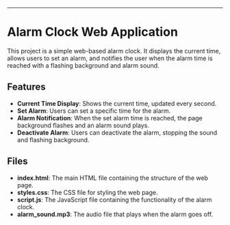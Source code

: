---

# Alarm Clock Web Application

This project is a simple web-based alarm clock. It displays the current time, allows users to set an alarm, and notifies the user when the alarm time is reached with a flashing background and alarm sound.

## Features

- **Current Time Display**: Shows the current time, updated every second.
- **Set Alarm**: Users can set a specific time for the alarm.
- **Alarm Notification**: When the set alarm time is reached, the page background flashes and an alarm sound plays.
- **Deactivate Alarm**: Users can deactivate the alarm, stopping the sound and flashing background.

## Files

- **index.html**: The main HTML file containing the structure of the web page.
- **styles.css**: The CSS file for styling the web page.
- **script.js**: The JavaScript file containing the functionality of the alarm clock.
- **alarm_sound.mp3**: The audio file that plays when the alarm goes off.

